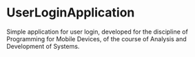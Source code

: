 # UserLoginApplication
Simple application for user login, developed for the discipline of Programming for Mobile Devices, of the course of Analysis and Development of Systems.
